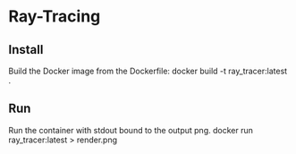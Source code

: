 # Ray-Tracing

## Install
Build the Docker image from the Dockerfile:
    docker build -t ray_tracer:latest .

## Run
Run the container with stdout bound to the output png.
    docker run ray_tracer:latest > render.png
